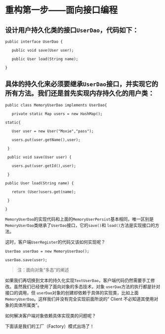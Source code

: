 # 重构第一步——面向接口编程

## 设计用户持久化类的接口`UserDao`，代码如下：

```
public interface UserDao {

   public void save(User user);

   public User load(String name);

}
```

## 具体的持久化来必须要继承`UserDao`接口，并实现它的所有方法。我们还是首先实现内存持久化的用户类：

```
public class MemoryUserDao implements UserDao{

   private static Map users = new HashMap();

static{

   User user = new User("Moxie","pass");

   users.put(user.getName(),user);

 }

 public void save(User user) {

   users.put(user.getId(),user);

 }

public User load(String name) {

   return (User)users.get(name);

 }

}
```

`MemoryUserDao`的实现代码和上面的`MemoryUserPersist`基本相同，唯一区别是`MemoryUserDao`类继承了`UserDao`接口，它的`save()`和 `load()`方法是实现接口的方法。

这时，客户端`UserRegister`的代码又该如何实现呢？

```
UserDao userDao = new MemoryUserDao();

userDao.save(user);
```

>注：面向对象“多态”的阐述

如果我们再切换到文本的持久化实现`TextUserDao`，客户端代码仍然需要手工修改。虽然我们已经使用了面向对象的多态技术，对象 `userDao`方法的执行都是针对接口的调用，但 `userDao`对象的创建却依赖于具体的实现类，比如上面`MemoryUserDao`。这样我们并没有完全实现前面所说的“ Client 不必知道其使用对象的具体所属类”。

如何解决客户端对象依赖具体实现类的问题呢？

下面该是我们的工厂（Factory）模式出场了！
